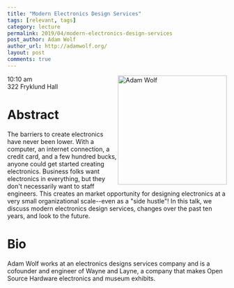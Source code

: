 ```yaml
---
title: "Modern Electronics Design Services"
tags: [relevant, tags]
category: lecture
permalink: 2019/04/modern-electronics-design-services
post_author: Adam Wolf
author_url: http://adamwolf.org/
layout: post
comments: true
---
```


<!-- This is for your headshot. -->
<img align="right" width="250px" src="http://adamwolf.org/images/IMG_4917_resized_converted.jpg" alt="Adam Wolf"/>  

10:10 am  
322 Fryklund Hall  



# Abstract

The barriers to create electronics have never been lower.  With a computer, an internet connection, a credit card, and a few hundred bucks, anyone could get started creating electronics.  Business folks want electronics in everything, but they don't necessarily want to staff engineers.  This creates an market opportunity for designing electronics at a very small organizational scale--even as a "side hustle"!  In this talk, we discuss modern electronics design services, changes over the past ten years, and look to the future.

# Bio
Adam Wolf works at an electronics designs services company and is a cofounder and engineer of Wayne and Layne, a company that makes Open Source Hardware electronics and museum exhibits.
